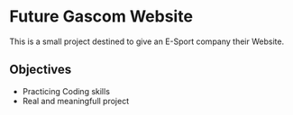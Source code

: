 # Future Gascom Website

This is a small project destined to give an E-Sport company their Website.

## Objectives

  * Practicing Coding skills
  * Real and meaningfull project


